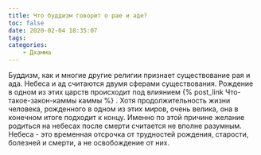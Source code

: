 ```yaml
---
title: Что буддизм говорит о рае и аде?
toc: false
date: 2020-02-04 18:35:07
tags:
categories:
	- Дхамма
---
```


Буддизм, как и многие другие религии признает существование рая и ада. Небеса и ад считаются двумя сферами существования. Рождение в одном из этих царств происходит под влиянием {% post_link Что-такое-закон-каммы каммы %} . Хотя продолжительность жизни человека, рожденного в одном из этих миров, очень велика, она в конечном итоге подходит к концу. Именно по этой причине желание родиться на небесах после смерти считается не вполне разумным. Небеса - это временная отсрочка от трудностей рождения, старости, болезней и смерти, а не освобождение от них.
